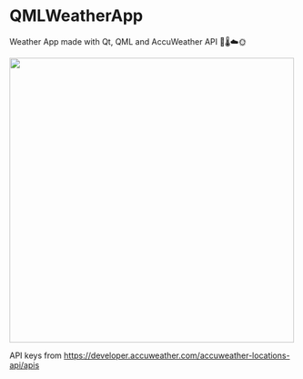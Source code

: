 # QMLWeatherApp

Weather App made with Qt, QML and AccuWeather API 🌄🌡☁️️🌞

<img src = "https://user-images.githubusercontent.com/77109037/192245781-b5d2cf11-88cd-40cf-83fa-9694405f8c6c.png" width = "500">

API keys from
https://developer.accuweather.com/accuweather-locations-api/apis
